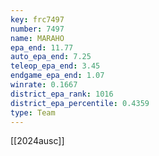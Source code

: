 ```yaml
---
key: frc7497
number: 7497
name: MARAHO
epa_end: 11.77
auto_epa_end: 7.25
teleop_epa_end: 3.45
endgame_epa_end: 1.07
winrate: 0.1667
district_epa_rank: 1016
district_epa_percentile: 0.4359
type: Team
---
```

[[2024ausc]]
